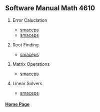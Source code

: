 ## Software Manual Math 4610


1. Error Caluclation
    * [smaceps](https://gbmitchell.github.io/math4610/softwareManuel/errorCalculation/smaceps)
    * [smaceps](https://gbmitchell.github.io/math4610/softwareManuel/errorCalculation/dmaceps)
  
2. Root Finding
    * [smaceps](https://gbmitchell.github.io/math4610/softwareManuel/rootFinding/smaceps)
 
3. Matrix Operations
    * [smaceps](https://gbmitchell.github.io/math4610/softwareManuel/matrixOperations/smaceps)
 
4. Linear Solvers
    * [smaceps](https://gbmitchell.github.io/math4610/softwareManuel/linearSolvers/smaceps)
  
  
#### [Home Page](https://gbmitchell.github.io/)
